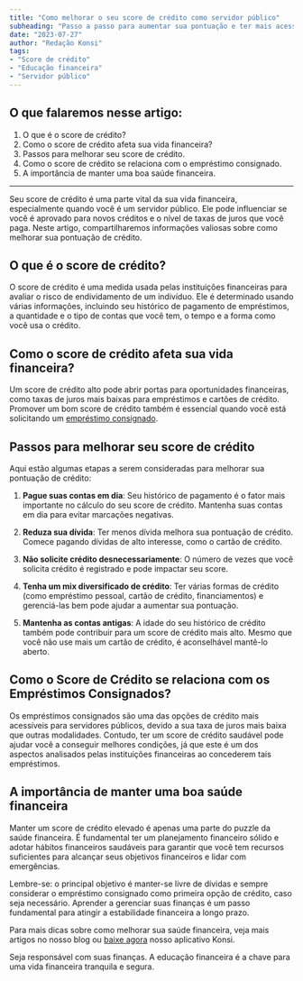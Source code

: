 ```yaml
---
title: "Como melhorar o seu score de crédito como servidor público"
subheading: "Passo a passo para aumentar sua pontuação e ter mais acesso a oportunidades financeiras"
date: "2023-07-27"
author: "Redação Konsi"
tags:
- "Score de crédito"
- "Educação financeira"
- "Servidor público"
---
```


## O que falaremos nesse artigo:

1. O que é o score de crédito?
2. Como o score de crédito afeta sua vida financeira?
3. Passos para melhorar seu score de crédito.
4. Como o score de crédito se relaciona com o empréstimo consignado.
5. A importância de manter uma boa saúde financeira.

---

Seu score de crédito é uma parte vital da sua vida financeira, especialmente quando você é um servidor público. Ele pode influenciar se você é aprovado para novos créditos e o nível de taxas de juros que você paga. Neste artigo, compartilharemos informações valiosas sobre como melhorar sua pontuação de crédito.

## O que é o score de crédito?

O score de crédito é uma medida usada pelas instituições financeiras para avaliar o risco de endividamento de um indivíduo. Ele é determinado usando várias informações, incluindo seu histórico de pagamento de empréstimos, a quantidade e o tipo de contas que você tem, o tempo e a forma como você usa o crédito.

## Como o score de crédito afeta sua vida financeira?

Um score de crédito alto pode abrir portas para oportunidades financeiras, como taxas de juros mais baixas para empréstimos e cartões de crédito. Promover um bom score de crédito também é essencial quando você está solicitando um [empréstimo consignado](https://konsi.com.br/postagens/por-que-o-crdito-consignado-a-melhor-escolha-para-servidores-pblicos).

## Passos para melhorar seu score de crédito

Aqui estão algumas etapas a serem consideradas para melhorar sua pontuação de crédito:

1. **Pague suas contas em dia**: Seu histórico de pagamento é o fator mais importante no cálculo do seu score de crédito. Mantenha suas contas em dia para evitar marcações negativas.

2. **Reduza sua dívida**: Ter menos dívida melhora sua pontuação de crédito. Comece pagando dívidas de alto interesse, como o cartão de crédito.

3. **Não solicite crédito desnecessariamente**: O número de vezes que você solicita crédito é registrado e pode impactar seu score.

4. **Tenha um mix diversificado de crédito**: Ter várias formas de crédito (como empréstimo pessoal, cartão de crédito, financiamentos) e gerenciá-las bem pode ajudar a aumentar sua pontuação.

5. **Mantenha as contas antigas**: A idade do seu histórico de crédito também pode contribuir para um score de crédito mais alto. Mesmo que você não use mais um cartão de crédito, é aconselhável mantê-lo aberto.

## Como o Score de Crédito se relaciona com os Empréstimos Consignados?

Os empréstimos consignados são uma das opções de crédito mais acessíveis para servidores públicos, devido a sua taxa de juros mais baixa que outras modalidades. Contudo, ter um score de crédito saudável pode ajudar você a conseguir melhores condições, já que este é um dos aspectos analisados pelas instituições financeiras ao concederem tais empréstimos.

## A importância de manter uma boa saúde financeira

Manter um score de crédito elevado é apenas uma parte do puzzle da saúde financeira. É fundamental ter um planejamento financeiro sólido e adotar hábitos financeiros saudáveis para garantir que você tem recursos suficientes para alcançar seus objetivos financeiros e lidar com emergências.

Lembre-se: o principal objetivo é manter-se livre de dívidas e sempre considerar o empréstimo consignado como primeira opção de crédito, caso seja necessário. Aprender a gerenciar suas finanças é um passo fundamental para atingir a estabilidade financeira a longo prazo. 

Para mais dicas sobre como melhorar sua saúde financeira, veja mais artigos no nosso blog ou [baixe agora](https://konsi.com.br/) nosso aplicativo Konsi. 

Seja responsável com suas finanças. A educação financeira é a chave para uma vida financeira tranquila e segura.